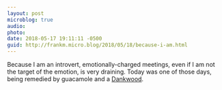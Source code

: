 ```yaml
---
layout: post
microblog: true
audio: 
photo: 
date: 2018-05-17 19:11:11 -0500
guid: http://frankm.micro.blog/2018/05/18/because-i-am.html
---
```

Because I am an introvert, emotionally-charged meetings, even if I am not the target of the emotion, is very draining. Today was one of those days, being remedied by guacamole and a [Dankwood](https://foundersbrewing.com/our-beer/dankwood/).
